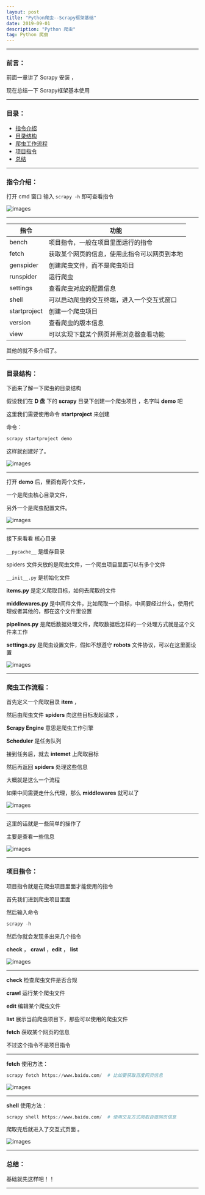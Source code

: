 ```yaml
---
layout: post
title: "Python爬虫--Scrapy框架基础"
date: 2019-09-01
description: "Python 爬虫"
tag: Python 爬虫
---
```

---

### 前言：

前面一章讲了 Scrapy 安装 ，<br>

现在总结一下 Scrapy框架基本使用 <br>

---


### 目录：

* <a href="#a" target="_self">指令介绍</a>
* <a href="#b" target="_self">目录结构</a>
* <a href="#c" target="_self">爬虫工作流程</a>
* <a href="#d" target="_self">项目指令</a>
* <a href="#zg" target="_self">总结</a>

-------


### <span id = "a">指令介绍：</span>

打开 cmd 窗口 输入 `scrapy -h` 即可查看指令 <br>

![images](/images/2019-09-01/01.png)

-----

| 指令 | 功能 |
| --- | --- |
| bench | 项目指令，一般在项目里面运行的指令 |
| fetch | 获取某个网页的信息，使用此指令可以网页到本地 |
| genspider | 创建爬虫文件，而不是爬虫项目 |
| runspider | 运行爬虫 |
| settings | 查看爬虫对应的配置信息 |
| shell | 可以启动爬虫的交互终端，进入一个交互式窗口 |
| startproject |  创建一个爬虫项目 |
| version | 查看爬虫的版本信息 |
| view | 可以实现下载某个网页并用浏览器查看功能 |

其他的就不多介绍了。 <br>

-----


### <span id = "b">目录结构：</span>

下面来了解一下爬虫的目录结构 <br>

假设我们在 **D 盘** 下的 **scrapy** 目录下创建一个爬虫项目 ，名字叫 **demo** 吧 <br>

这里我们需要使用命令 **startproject** 来创建 <br>

命令： <br>

```python
scrapy startproject demo
```

这样就创建好了。 <br>

![images](/images/2019-09-01/02.png)

-----

打开 **demo** 后，里面有两个文件， <br>

一个是爬虫核心目录文件， <br>

另外一个是爬虫配置文件。 <br>

![images](/images/2019-09-03/03.png)

-----

接下来看看 核心目录 <br>

`__pycache__` 是缓存目录 <br>

spiders 文件夹放的是爬虫文件，一个爬虫项目里面可以有多个文件 <br>

`__init__.py` 是初始化文件 <br>

**items.py** 是定义爬取目标，如何去爬取的文件 <br>

**middlewares.py** 是中间件文件，比如爬取一个目标，中间要经过什么，使用代理或者其他的，都在这个文件里设置 <br>

**pipelines.py** 是爬后数据处理文件，爬取数据后怎样的一个处理方式就是这个文件来工作 <br>

**settings.py** 是爬虫设置文件，假如不想遵守 **robots** 文件协议，可以在这里面设置 <br>

![images](/images/2019-09-03/04.png)

-----


### <span id = "c">爬虫工作流程：</span>

首先定义一个爬取目录 **item** ，<br>

然后由爬虫文件 **spiders** 向这些目标发起请求 ，<br>

**Scrapy Engine** 意思是爬虫工作引擎 <br>

**Scheduler** 是任务队列 <br>

接到任务后，就去 **intemet** 上爬取目标 <br>

然后再返回 **spiders** 处理这些信息 <br>

大概就是这么一个流程 <br>

如果中间需要走什么代理，那么 **middlewares** 就可以了 <br>

![images](/images/2019-09-01/05.png)

-----

这里的话就是一些简单的操作了 <br>

主要是查看一些信息 <br>

![images](/images/2019-09-01/06.png)

-----


### <span id = "d">项目指令：</span>

项目指令就是在爬虫项目里面才能使用的指令 <br>

首先我们进到爬虫项目里面 <br>

然后输入命令 <br>

```python
scrapy -h
```

然后你就会发现多出来几个指令 <br>

**check** ， **crawl** ，**edit** ， **list** <br>

![images](/images/2019-09-01/07.png)

-----

**check** 检查爬虫文件是否合规 <br>

**crawl** 运行某个爬虫文件 <br>

**edit** 编辑某个爬虫文件 <br>

**list** 展示当前爬虫项目下，那些可以使用的爬虫文件 <br>

**fetch** 获取某个网页的信息 <br>

不过这个指令不是项目指令 <br>

-----

**fetch** 使用方法： <br>

```python
scrapy fetch https://www.baidu.com/  # 比如要获取百度网页信息
```

![images](/images/2019-09-01/07.png)

-----

**shell** 使用方法： <br>

```python
scrapy shell https://www.baidu.com/  # 使用交互方式爬取百度网页信息
```

爬取完后就进入了交互式页面 。 <br>

![images](/images/2019-09-01/08.png)

-----


### <span id = "zg">总结：</span>

基础就先这样吧！！ 

--------

